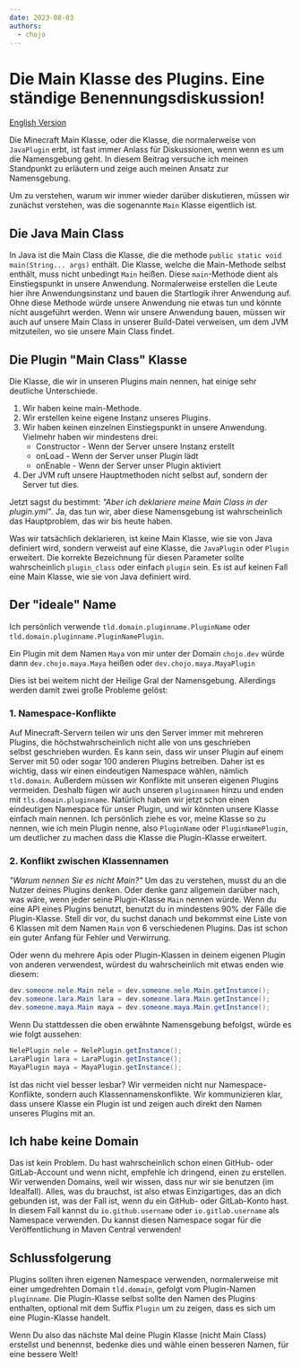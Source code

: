 ```yaml
---
date: 2023-08-03
authors:
  - chojo  
---
```


# Die Main Klasse des Plugins. Eine ständige Benennungsdiskussion!

[English Version](../posts/minecraft_main_class.md)

Die Minecraft Main Klasse, oder die Klasse, die normalerweise von `JavaPlugin` erbt, ist fast immer Anlass für Diskussionen, wenn 
wenn es um die Namensgebung geht. 
In diesem Beitrag versuche ich meinen Standpunkt zu erläutern und zeige auch meinen Ansatz zur Namensgebung.

<!-- more -->

Um zu verstehen, warum wir immer wieder darüber diskutieren, müssen wir zunächst verstehen, was die sogenannte `Main` Klasse eigentlich ist.

## Die Java Main Class

In Java ist die Main Class die Klasse, die die methode `public static void main(String... args)` enthält.
Die Klasse, welche die Main-Methode selbst enthält, muss nicht unbedingt `Main` heißen.
Diese `main`-Methode dient als Einstiegspunkt in unsere Anwendung.
Normalerweise erstellen die Leute hier ihre Anwendungsinstanz und bauen die Startlogik ihrer Anwendung auf.
Ohne diese Methode würde unsere Anwendung nie etwas tun und könnte nicht ausgeführt werden.
Wenn wir unsere Anwendung bauen, müssen wir auch auf unsere Main Class in unserer Build-Datei verweisen, um dem JVM mitzuteilen, wo sie 
unsere Main Class findet.

## Die Plugin "Main Class" Klasse

Die Klasse, die wir in unseren Plugins main nennen, hat einige sehr deutliche Unterschiede.

1. Wir haben keine main-Methode.
2. Wir erstellen keine eigene Instanz unseres Plugins.
3. Wir haben keinen einzelnen Einstiegspunkt in unsere Anwendung. Vielmehr haben wir mindestens drei:
    - Constructor - Wenn der Server unsere Instanz erstellt
    - onLoad - Wenn der Server unser Plugin lädt
    - onEnable - Wenn der Server unser Plugin aktiviert
4. Der JVM ruft unsere Hauptmethoden nicht selbst auf, sondern der Server tut dies.

Jetzt sagst du bestimmt: _"Aber ich deklariere meine Main Class in der plugin.yml"_.
Ja, das tun wir, aber diese Namensgebung ist wahrscheinlich das Hauptproblem, das wir bis heute haben.

Was wir tatsächlich deklarieren, ist keine Main Klasse, wie sie von Java definiert wird, sondern verweist auf eine Klasse, die `JavaPlugin` oder `Plugin` erweitert.
Die korrekte Bezeichnung für diesen Parameter sollte wahrscheinlich `plugin_class` oder einfach `plugin` sein.
Es ist auf keinen Fall eine Main Klasse, wie sie von Java definiert wird.

## Der "ideale" Name

Ich persönlich verwende `tld.domain.pluginname.PluginName` oder `tld.domain.pluginname.PluginNamePlugin`.

Ein Plugin mit dem Namen `Maya` von mir unter der Domain `chojo.dev` würde dann `dev.chojo.maya.Maya` heißen oder 
`dev.chojo.maya.MayaPlugin`

Dies ist bei weitem nicht der Heilige Gral der Namensgebung.
Allerdings werden damit zwei große Probleme gelöst:

### 1. Namespace-Konflikte

Auf Minecraft-Servern teilen wir uns den Server immer mit mehreren Plugins, die höchstwahrscheinlich nicht alle von uns geschrieben  
selbst geschrieben wurden.
Es kann sein, dass wir unser Plugin auf einem Server mit 50 oder sogar 100 anderen Plugins betreiben.
Daher ist es wichtig, dass wir einen eindeutigen Namespace wählen, nämlich `tld.domain`.
Außerdem müssen wir Konflikte mit unseren eigenen Plugins vermeiden.
Deshalb fügen wir auch unseren `pluginnamen` hinzu und enden mit `tls.domain.pluginname`.
Natürlich haben wir jetzt schon einen eindeutigen Namespace für unser Plugin, und wir könnten unsere Klasse einfach main nennen.
Ich persönlich ziehe es vor, meine Klasse so zu nennen, wie ich mein Plugin nenne, also `PluginName` oder `PluginNamePlugin`, um deutlicher zu machen 
dass die Klasse die Plugin-Klasse erweitert.

### 2. Konflikt zwischen Klassennamen

_"Warum nennen Sie es nicht Main?"_ 
Um das zu verstehen, musst du an die Nutzer deines Plugins denken.
Oder denke ganz allgemein darüber nach, was wäre, wenn jeder seine Plugin-Klasse `Main` nennen würde.
Wenn du eine API eines Plugins benutzt, benutzt du in mindestens 90% der Fälle die Plugin-Klasse.
Stell dir vor, du suchst danach und bekommst eine Liste von 6 Klassen mit dem Namen `Main` von 6 verschiedenen Plugins.
Das ist schon ein guter Anfang für Fehler und Verwirrung.

Oder wenn du mehrere Apis oder Plugin-Klassen in deinem eigenen Plugin von anderen verwendest, würdest du wahrscheinlich mit etwas enden 
wie diesem:

```java
dev.someone.nele.Main nele = dev.someone.nele.Main.getInstance();
dev.someone.lara.Main lara = dev.someone.lara.Main.getInstance();
dev.someone.maya.Main maya = dev.someone.maya.Main.getInstance();
```

Wenn Du stattdessen die oben erwähnte Namensgebung befolgst, würde es wie folgt aussehen:

```java
NelePlugin nele = NelePlugin.getInstance();
LaraPlugin lara = LaraPlugin.getInstance();
MayaPlugin maya = MayaPlugin.getInstance();
```

Ist das nicht viel besser lesbar?
Wir vermeiden nicht nur Namespace-Konflikte, sondern auch Klassennamenskonflikte. 
Wir kommunizieren klar, dass unsere Klasse ein Plugin ist und zeigen auch direkt den Namen unseres Plugins mit an.

## Ich habe keine Domain

Das ist kein Problem. Du hast wahrscheinlich schon einen GitHub- oder GitLab-Account und wenn nicht, empfehle ich dringend, einen zu erstellen.
Wir verwenden Domains, weil wir wissen, dass nur wir sie benutzen (im Idealfall).
Alles, was du brauchst, ist also etwas Einzigartiges, das an dich gebunden ist, was der Fall ist, wenn du ein GitHub- oder GitLab-Konto hast.
In diesem Fall kannst du `io.github.username` oder `io.gitlab.username` als Namespace verwenden.
Du kannst diesen Namespace sogar für die Veröffentlichung in Maven Central verwenden!

## Schlussfolgerung

Plugins sollten ihren eigenen Namespace verwenden, normalerweise mit einer umgedrehten Domain `tld.domain`, gefolgt vom Plugin-Namen `pluginname`. 
Die Plugin-Klasse selbst sollte den Namen des Plugins enthalten, optional mit dem Suffix `Plugin` um zu zeigen, dass es sich um 
eine Plugin-Klasse handelt.

Wenn Du also das nächste Mal deine Plugin Klasse (nicht Main Class) erstellst und benennst, bedenke dies und wähle einen besseren Namen, für eine bessere Welt!
